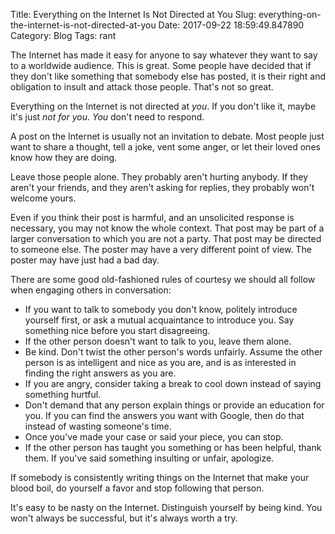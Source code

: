 Title: Everything on the Internet Is Not Directed at You
Slug: everything-on-the-internet-is-not-directed-at-you
Date: 2017-09-22 18:59:49.847890
Category: Blog
Tags: rant

The Internet has made it easy for anyone to say whatever they want to say to a worldwide audience.  This is great.  Some people have decided that if they don't like something that somebody else has posted, it is their right and obligation to insult and attack those people.  That's not so great.

Everything on the Internet is not directed at _you_.  If you don't like it, maybe it's just _not for you_.  _You_ don't need to respond.

A post on the Internet is usually not an invitation to debate.  Most people just want to share a thought, tell a joke, vent some anger, or let their loved ones know how they are doing.

Leave those people alone.  They probably aren't hurting anybody.  If they aren't your friends, and they aren't asking for replies, they probably won't welcome yours.

Even if you think their post is harmful, and an unsolicited response is necessary, you may not know the whole context.  That post may be part of a larger conversation to which you are not a party.  That post may be directed to someone else.  The poster may have a very different point of view.  The poster may have just had a bad day.

There are some good old-fashioned rules of courtesy we should all follow when engaging others in conversation:

- If you want to talk to somebody you don't know, politely introduce yourself first, or ask a mutual acquaintance to introduce you.  Say something nice before you start disagreeing.
- If the other person doesn't want to talk to you, leave them alone.
- Be kind.  Don't twist the other person's words unfairly.  Assume the other person is as intelligent and nice as you are, and is as interested in finding the right answers as you are.
- If you are angry, consider taking a break to cool down instead of saying something hurtful.
- Don't demand that any person explain things or provide an education for you.  If you can find the answers you want with Google, then do that instead of wasting someone's time.
- Once you've made your case or said your piece, you can stop.
- If the other person has taught you something or has been helpful, thank them.  If you've said something insulting or unfair, apologize.

If somebody is consistently writing things on the Internet that make your blood boil, do yourself a favor and stop following that person.

It's easy to be nasty on the Internet.  Distinguish yourself by being kind.  You won't always be successful, but it's always worth a try.

